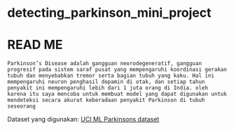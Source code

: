 # detecting_parkinson_mini_project

READ ME
=================================================
    Parkinson’s Disease adalah gangguan neorodegeneratif, gangguan progresif pada sistem saraf pusat yang mempengaruhi koordinasi gerakan tubuh dan menyebabkan tremor serta bagian tubuh yang kaku. Hal ini mempengaruhi neuron penghasil dopamin di otak, dan setiap tahun penyakit ini mempengaruhi lebih dari 1 juta orang di India. oleh karena itu saya mencoba untuk membuat model yang dapat digunakan untuk mendeteksi secara akurat keberadaan penyakit Parkinson di tubuh seseorang

Dataset yang digunakan:
[UCI ML Parkinsons dataset]("https://archive.ics.uci.edu/ml/machine-learning-databases/parkinsons/")
